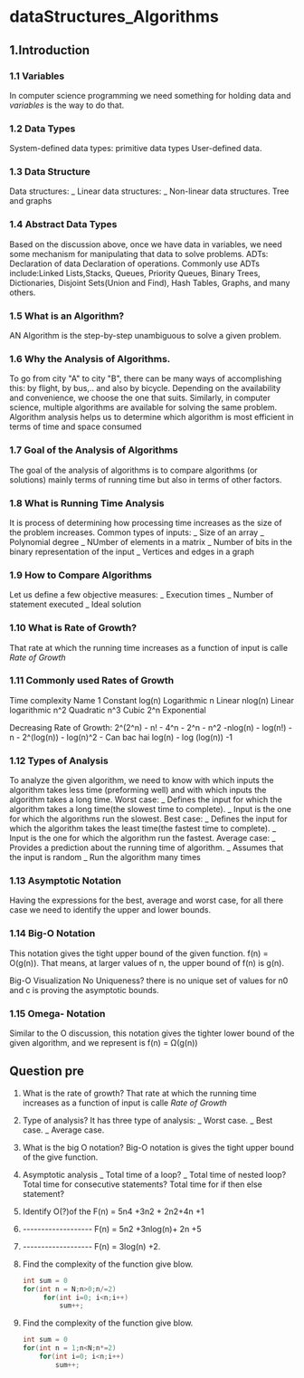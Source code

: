 # dataStructures_Algorithms
##  1.Introduction 
### 1.1 Variables
In computer science programming we need something for holding data and 
*variables* is the way to do that. 
### 1.2 Data Types
System-defined data types: primitive data types
User-defined data.
### 1.3 Data Structure
Data structures:
_ Linear data structures:
_ Non-linear data structures. Tree and graphs

### 1.4 Abstract Data Types
Based on the discussion above, once we have data in variables, we need some 
mechanism for manipulating that data to solve problems.
ADTs: Declaration of data
      Declaration of operations.
Commonly use ADTs include:Linked Lists,Stacks, Queues, Priority Queues, Binary Trees,
Dictionaries, Disjoint Sets(Union and Find), Hash Tables, Graphs, and many others.

### 1.5 What is an Algorithm?
AN Algorithm is the step-by-step unambiguous to solve a given problem.

### 1.6 Why the Analysis of Algorithms.
To go from city "A" to city "B", there can be many ways of accomplishing this: by flight, by bus,..
and also by bicycle. Depending on the availability and convenience, we choose the one that suits.
Similarly, in computer science, multiple algorithms are available for solving the same problem.
Algorithm analysis helps us to determine which algorithm is most efficient in terms of time and space consumed

### 1.7 Goal of the Analysis of Algorithms
The goal of the analysis of algorithms is to compare algorithms (or solutions) mainly terms of running time but also in terms 
of other factors.

### 1.8 What is Running Time Analysis
It is process of determining how processing time increases as the size of the problem increases.
Common types of inputs:
_ Size of an array
_ Polynomial degree
_ NUmber of elements in a matrix
_ Number of bits in the binary representation of the input
_ Vertices and edges in a graph

### 1.9 How to Compare Algorithms 
Let us define a few objective measures:
_ Execution times
_ Number of statement executed
_ Ideal solution

### 1.10 What is Rate of Growth?
That rate at which the running time increases as a function of input is calle *Rate of Growth*

### 1.11  Commonly used Rates of Growth
Time complexity             Name
1                           Constant
log(n)                      Logarithmic
n                           Linear
nlog(n)                     Linear logarithmic
n^2                         Quadratic
n^3                         Cubic
2^n                         Exponential

Decreasing Rate of Growth:
2^(2^n) - n! - 4^n - 2^n - n^2 -nlog(n) - log(n!) - n - 2^(log(n)) - log(n)^2 -
Can bac hai log(n) - log (log(n)) -1

### 1.12 Types of Analysis
To analyze the given algorithm, we need to know with which inputs the algorithm takes less time (preforming well)
and with which inputs the algorithm takes a long time.
Worst case:
_ Defines the input for which the algorithm takes a long time(the slowest time to complete).
_ Input is the one for which the algorithms run the slowest.
Best case:
_ Defines the input for which the algorithm takes the least time(the fastest time to complete).
_ Input is the one for which the algorithm run the fastest.
Average case:
_ Provides a prediction about the running time of algorithm.
_ Assumes that the input is random
_ Run the algorithm many times

### 1.13 Asymptotic Notation
Having the expressions for the best, average and worst case, for all there case we need to identify
the upper and lower bounds.

### 1.14 Big-O Notation
This notation gives the tight upper bound of the given function.
f(n) = O(g(n)).
That means, at larger values of n, the upper bound of f(n) is g(n).

Big-O Visualization
No Uniqueness? there is no unique set of values for n0 and c is proving the asymptotic bounds.

### 1.15 Omega- Notation
Similar to the O discussion, this notation gives the tighter lower bound of the given algorithm, and we represent is
f(n) = Ω(g(n))
## Question pre
1. What is the rate of growth?
   That rate at which the running time increases as a function of input is calle *Rate of Growth*

2. Type of analysis?
   It has three type of analysis: 
   _ Worst case.
   _ Best case.
   _ Average case.
   
3. What is the big O notation?
   Big-O notation is  gives the tight upper bound of the give function.
4. Asymptotic analysis
_ Total time of a loop?
_ Total time of nested loop?
   Total time for consecutive statements?
   Total time for if then else statement?
5. Identify O(?)of the F(n) = 5n4 +3n2 + 2n2+4n +1
6. ------------------- F(n) = 5n2 +3nlog(n)+ 2n +5
7. ------------------- F(n) = 3log(n) +2.
8. Find the complexity of the function give blow.
   ````java
   int sum = 0
   for(int n = N;n>0;n/=2)
        for(int i=0; i<n;i++)
            sum++;
9. Find the complexity of the function give blow.
    ````java
   int sum = 0
   for(int n = 1;n<N;n*=2)
        for(int i=0; i<n;i++)
            sum++;